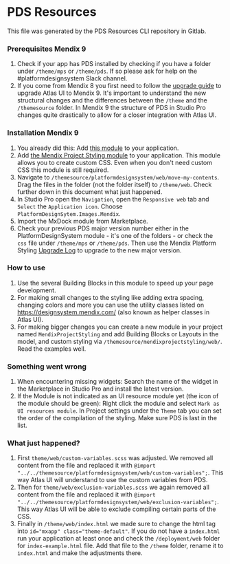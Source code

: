 # PDS Resources

This file was generated by the PDS Resources CLI repository in Gitlab.

### Prerequisites Mendix 9

1. Check if your app has PDS installed by checking if you have a folder under `/theme/mps` or `/theme/pds`. If so please ask for help on the #platformdesignsystem Slack channel.
2. If you come from Mendix 8 you first need to follow the [upgrade guide](https://docs.mendix.com/refguide/moving-from-atlas-2-to-3) to upgrade Atlas UI to Mendix 9. It's important to understand the new structural changes and the differences between the `/theme` and the `/themesource` folder. In Mendix 9 the structure of PDS in Studio Pro changes quite drastically to allow for a closer integration with Atlas UI.

### Installation Mendix 9

1. You already did this: Add [this module](https://marketplace.mendix.com/link/component/118507) to your application.
2. Add [the Mendix Project Styling module](https://marketplace.mendix.com/link/component/119562) to your application. This module allows you to create custom CSS. Even when you don't need custom CSS this module is still required.
3. Navigate to `/themesource/platformdesignsystem/web/move-my-contents`. Drag the files in the folder (not the folder itself) to `/theme/web`. Check further down in this document what just happened.
4. In Studio Pro open the `Navigation`, open the `Responsive web` tab and `Select` the `Application icon`. Choose `PlatformDesignSytem.Images.Mendix`.
5. Import the MxDock module from Marketplace.
6. Check your previous PDS major version number either in the PlatformDesignSystem module - it's one of the folders - or check the `css` file under `/theme/mps` or `/theme/pds`. Then use the Mendix Platform Styling [Upgrade Log](https://gitlab.rnd.mendix.com/online-platform/platform-frontend/platform-design-system/mendix-platform-styling/-/blob/master/UPGRADE.md) to upgrade to the new major version.

### How to use

1. Use the several Building Blocks in this module to speed up your page development.
2. For making small changes to the styling like adding extra spacing, changing colors and more you can use the utility classes listed on https://designsystem.mendix.com/ (also known as helper classes in Atlas UI).
3. For making bigger changes you can create a new module in your project named `MendixProjectStyling` and add Building Blocks or Layouts in the model, and custom styling via `/themesource/mendixprojectstyling/web/`. Read the examples well.

### Something went wrong

1. When encountering missing widgets: Search the name of the widget in the Marketplace in Studio Pro and install the latest version.
2. If the Module is not indicated as an UI resource module yet (the icon of the module should be green): Right click the module and select `Mark as UI resources module`. In Project settings under the `Theme` tab you can set the order of the compilation of the styling. Make sure PDS is last in the list.

### What just happened?

1. First `theme/web/custom-variables.scss` was adjusted. We removed all content from the file and replaced it with `@import "../../themesource/platformdesignsystem/web/custom-variables";`. This way Atlas UI will understand to use the custom variables from PDS.
2. Then for `theme/web/exclusion-variables.scss` we again removed all content from the file and replaced it with `@import "../../themesource/platformdesignsystem/web/exclusion-variables";`. This way Atlas UI will be able to exclude compiling certain parts of the CSS.
3. Finally in `/theme/web/index.html` we made sure to change the html tag into `id="mxapp" class="theme-default"`. If you do not have a `index.html` run your application at least once and check the `/deployment/web` folder for `index-example.html` file. Add that file to the `/theme` folder, rename it to `index.html` and make the adjustments there.
